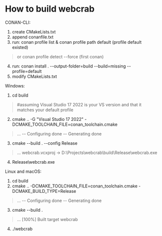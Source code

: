 # How to build webcrab

CONAN-CLI:
1. create CMakeLists.txt
2. append conanfile.txt
3. run: conan profile list & conan profile path default (profile default existed)
> or
   conan profile detect --force (first conan)
4. run: conan install . --output-folder=build --build=missing --profile=default
5. modify CMakeLists.txt

Windows:
1. cd build
>   #assuming Visual Studio 17 2022 is your VS version and that it matches your default profile
2. cmake .. -G "Visual Studio 17 2022" -DCMAKE_TOOLCHAIN_FILE=conan_toolchain.cmake
>   ...
>   -- Configuring done
>   -- Generating done
3. cmake --build . --config Release
>   ...
>   webcrab.vcxproj -> D:\Projects\webcrab\build\Release\webcrab.exe
4. Release\webcrab.exe

Linux and macOS:
1. cd build
2. cmake .. -DCMAKE_TOOLCHAIN_FILE=conan_toolchain.cmake -DCMAKE_BUILD_TYPE=Release
>   ...
>   -- Configuring done
>   -- Generating done
3. cmake --build .
>   ...
>   [100%] Built target webcrab
4. ./webcrab
